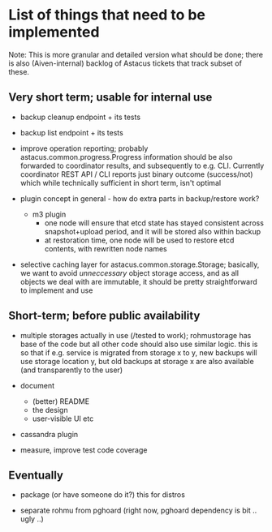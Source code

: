 # List of things that need to be implemented #

Note: This is more granular and detailed version what should be done; there
is also (Aiven-internal) backlog of Astacus tickets that track subset of these.

## Very short term; usable for internal use

- backup cleanup endpoint + its tests

- backup list endpoint + its tests

- improve operation reporting; probably astacus.common.progress.Progress
  information should be also forwarded to coordinator results, and
  subsequently to e.g. CLI. Currently coordinator REST API / CLI reports
  just binary outcome (success/not) which while technically sufficient in
  short term, isn't optimal

- plugin concept in general - how do extra parts in backup/restore work?
     - m3 plugin
          - one node will ensure that etcd state has stayed consistent across
          snapshot+upload period, and it will be stored also within backup
          - at restoration time, one node will be used to restore etcd
          contents, with rewritten node names

- selective caching layer for astacus.common.storage.Storage; basically, we
  want to avoid *unneccessary* object storage access, and as all objects we
  deal with are immutable, it should be pretty straightforward to implement
  and use

## Short-term; before public availability

- multiple storages actually in use (/tested to work); rohmustorage has
  base of the code but all other code should also use similar logic. this
  is so that if e.g. service is migrated from storage x to y, new backups
  will use storage location y, but old backups at storage x are also
  available (and transparently to the user)

- document
    - (better) README
    - the design
    - user-visible UI etc

- cassandra plugin

- measure, improve test code coverage

## Eventually

- package (or have someone do it?) this for distros

- separate rohmu from pghoard (right now, pghoard dependency is bit .. ugly ..)
